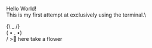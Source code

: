 Hello World!\
This is my first attempt at exclusively using the terminal.\

{\ _ /}\
( • . •)\
/ >🌸 here take a flower

